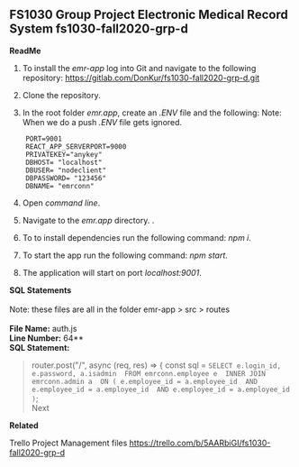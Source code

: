 FS1030 Group Project
Electronic Medical Record System
fs1030-fall2020-grp-d
----------------------------------------------------------------------------------------------------------------------

**ReadMe**

1. To install the _emr-app_ log into Git and navigate to the following repository: https://gitlab.com/DonKur/fs1030-fall2020-grp-d.git

2. Clone the repository.

3. In the root folder _emr.app_, create an _.ENV_ file and the following:
Note: When we do a push _.ENV_ file gets ignored.

```
	PORT=9001
	REACT_APP_SERVERPORT=9000
	PRIVATEKEY="anykey"
	DBHOST= "localhost"
	DBUSER= "nodeclient"
	DBPASSWORD= "123456"
	DBNAME= "emrconn"
```

4. Open _command line_.

5. Navigate to the _emr.app_ directory.
.
5. To to install dependencies run the following command: _npm i_.

6. To start the app run the following command: _npm start_.

7. The application will start on port _localhost:9001_.

**SQL Statements**<br/><br/>
Note: these files are all in the folder emr-app > src > routes<br/><br/>
**File Name:** auth.js<br/>
**Line Number:** 64**<br/>
**SQL Statement:**
>router.post("/", async (req, res) => {
>  const sql = `SELECT e.login_id, e.password, a.isadmin 
>    FROM emrconn.employee e 
>    INNER JOIN emrconn.admin a 
>    ON ( e.employee_id = a.employee_id 
>      AND e.employee_id = a.employee_id 
>      AND e.employee_id = a.employee_id )`;<br/>
Next
  


**Related**

Trello Project Management files
https://trello.com/b/5AARbiGI/fs1030-fall2020-grp-d



